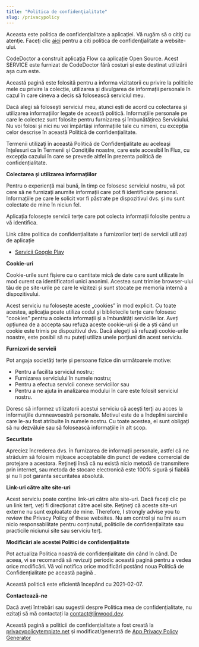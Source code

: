 ```yaml
---
title: "Politica de confidenţialitate"
slug: /privacypolicy
---
```


Aceasta este politica de confidențialitate a aplicației. Vă rugăm să o citiţi cu atenţie. Faceţi clic [aici](https://go.linwood.dev/privacypolicy) pentru a citi politica de confidenţialitate a website-ului.

CodeDoctor a construit aplicația Flow ca aplicație Open Source. Acest SERVICE este furnizat de CodeDoctor fără costuri și este destinat utilizării așa cum este.

Această pagină este folosită pentru a informa vizitatorii cu privire la politicile mele cu privire la colecție, utilizarea și divulgarea de informații personale în cazul în care cineva a decis să folosească serviciul meu.

Dacă alegi să folosești serviciul meu, atunci ești de acord cu colectarea și utilizarea informațiilor legate de această politică. Informațiile personale pe care le colectez sunt folosite pentru furnizarea și îmbunătățirea Serviciului. Nu voi folosi și nici nu voi împărtăși informațiile tale cu nimeni, cu excepția celor descrise în această Politică de confidențialitate.

Termenii utilizaţi în această Politică de Confidenţialitate au aceleaşi înţelesuri ca în Termenii şi Condiţiile noastre, care este accesibil în Flux, cu excepția cazului în care se prevede altfel în prezenta politică de confidențialitate.

**Colectarea și utilizarea informațiilor**

Pentru o experiență mai bună, în timp ce folosesc serviciul nostru, vă pot cere să ne furnizați anumite informații care pot fi identificate personal. Informațiile pe care le solicit vor fi păstrate pe dispozitivul dvs. și nu sunt colectate de mine în niciun fel.

Aplicația folosește servicii terțe care pot colecta informații folosite pentru a vă identifica.

Link către politica de confidențialitate a furnizorilor terți de servicii utilizați de aplicație

* [Servicii Google Play](https://www.google.com/policies/privacy/)

**Cookie-uri**

Cookie-urile sunt fișiere cu o cantitate mică de date care sunt utilizate în mod curent ca identificatori unici anonimi. Acestea sunt trimise browser-ului tău de pe site-urile pe care le vizitezi și sunt stocate pe memoria internă a dispozitivului.

Acest serviciu nu folosește aceste „cookies” în mod explicit. Cu toate acestea, aplicația poate utiliza codul și bibliotecile terțe care folosesc "cookies" pentru a colecta informații și a îmbunătăți serviciile lor. Aveți opțiunea de a accepta sau refuza aceste cookie-uri și de a ști când un cookie este trimis pe dispozitivul dvs. Dacă alegeți să refuzați cookie-urile noastre, este posibil să nu puteți utiliza unele porțiuni din acest serviciu.

**Furnizori de servicii**

Pot angaja societăți terțe și persoane fizice din următoarele motive:

* Pentru a facilita serviciul nostru;
* Furnizarea serviciului în numele nostru;
* Pentru a efectua servicii conexe serviciilor sau
* Pentru a ne ajuta în analizarea modului în care este folosit serviciul nostru.

Doresc să informez utilizatorii acestui serviciu că aceşti terţi au acces la informaţiile dumneavoastră personale. Motivul este de a îndeplini sarcinile care le-au fost atribuite în numele nostru. Cu toate acestea, ei sunt obligați să nu dezvăluie sau să folosească informațiile în alt scop.

**Securitate**

Apreciez încrederea dvs. în furnizarea de informații personale, astfel că ne străduim să folosim mijloace acceptabile din punct de vedere comercial de protejare a acestora. Reţineţi însă că nu există nicio metodă de transmitere prin internet, sau metoda de stocare electronică este 100% sigură și fiabilă și nu îi pot garanta securitatea absolută.

**Link-uri către alte site-uri**

Acest serviciu poate conține link-uri către alte site-uri. Dacă faceți clic pe un link terț, veți fi direcționat către acel site. Reţineţi că aceste site-uri externe nu sunt exploatate de mine. Therefore, I strongly advise you to review the Privacy Policy of these websites. Nu am control și nu îmi asum nicio responsabilitate pentru conținutul, politicile de confidențialitate sau practicile niciunui site sau serviciu terț.

**Modificări ale acestei Politici de confidenţialitate**

Pot actualiza Politica noastră de confidențialitate din când în când. De aceea, vi se recomandă să revizuiţi periodic această pagină pentru a vedea orice modificări. Vă voi notifica orice modificări postând noua Politică de Confidențialitate pe această pagină .

Această politică este eficientă începând cu 2021-02-07.

**Contactează-ne**

Dacă aveți întrebări sau sugestii despre Politica mea de confidențialitate, nu ezitați să mă contactați la contact@linwood.dev.

Această pagină a politicii de confidențialitate a fost creată la [privacypolicytemplate.net](https://privacypolicytemplate.net) și modificat/generată de [App Privacy Policy Generator](https://app-privacy-policy-generator.nisrulz.com/)
